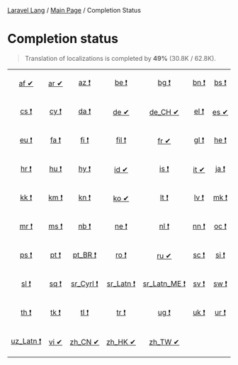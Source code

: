 [Laravel Lang](https://github.com/Laravel-Lang/lang) / [Main Page](index.md) / Completion Status

# Completion status

> Translation of localizations is completed by **49%** (30.8K / 62.8K).

<table width="100%">
<tr><td align="center" width="13%">

[af&nbsp;✔](statuses/af.md)

</td>
<td align="center" width="13%">

[ar&nbsp;✔](statuses/ar.md)

</td>
<td align="center" width="13%">

[az&nbsp;❗](statuses/az.md)

</td>
<td align="center" width="13%">

[be&nbsp;❗](statuses/be.md)

</td>
<td align="center" width="13%">

[bg&nbsp;❗](statuses/bg.md)

</td>
<td align="center" width="13%">

[bn&nbsp;❗](statuses/bn.md)

</td>
<td align="center" width="13%">

[bs&nbsp;❗](statuses/bs.md)

</td>
<td align="center" width="13%">

[ca&nbsp;❗](statuses/ca.md)

</td>
</tr>
<tr><td align="center" width="13%">

[cs&nbsp;❗](statuses/cs.md)

</td>
<td align="center" width="13%">

[cy&nbsp;❗](statuses/cy.md)

</td>
<td align="center" width="13%">

[da&nbsp;❗](statuses/da.md)

</td>
<td align="center" width="13%">

[de&nbsp;✔](statuses/de.md)

</td>
<td align="center" width="13%">

[de_CH&nbsp;✔](statuses/de-ch.md)

</td>
<td align="center" width="13%">

[el&nbsp;❗](statuses/el.md)

</td>
<td align="center" width="13%">

[es&nbsp;✔](statuses/es.md)

</td>
<td align="center" width="13%">

[et&nbsp;❗](statuses/et.md)

</td>
</tr>
<tr><td align="center" width="13%">

[eu&nbsp;❗](statuses/eu.md)

</td>
<td align="center" width="13%">

[fa&nbsp;❗](statuses/fa.md)

</td>
<td align="center" width="13%">

[fi&nbsp;❗](statuses/fi.md)

</td>
<td align="center" width="13%">

[fil&nbsp;❗](statuses/fil.md)

</td>
<td align="center" width="13%">

[fr&nbsp;✔](statuses/fr.md)

</td>
<td align="center" width="13%">

[gl&nbsp;❗](statuses/gl.md)

</td>
<td align="center" width="13%">

[he&nbsp;❗](statuses/he.md)

</td>
<td align="center" width="13%">

[hi&nbsp;❗](statuses/hi.md)

</td>
</tr>
<tr><td align="center" width="13%">

[hr&nbsp;❗](statuses/hr.md)

</td>
<td align="center" width="13%">

[hu&nbsp;❗](statuses/hu.md)

</td>
<td align="center" width="13%">

[hy&nbsp;❗](statuses/hy.md)

</td>
<td align="center" width="13%">

[id&nbsp;✔](statuses/id.md)

</td>
<td align="center" width="13%">

[is&nbsp;❗](statuses/is.md)

</td>
<td align="center" width="13%">

[it&nbsp;✔](statuses/it.md)

</td>
<td align="center" width="13%">

[ja&nbsp;❗](statuses/ja.md)

</td>
<td align="center" width="13%">

[ka&nbsp;❗](statuses/ka.md)

</td>
</tr>
<tr><td align="center" width="13%">

[kk&nbsp;❗](statuses/kk.md)

</td>
<td align="center" width="13%">

[km&nbsp;❗](statuses/km.md)

</td>
<td align="center" width="13%">

[kn&nbsp;❗](statuses/kn.md)

</td>
<td align="center" width="13%">

[ko&nbsp;✔](statuses/ko.md)

</td>
<td align="center" width="13%">

[lt&nbsp;❗](statuses/lt.md)

</td>
<td align="center" width="13%">

[lv&nbsp;❗](statuses/lv.md)

</td>
<td align="center" width="13%">

[mk&nbsp;❗](statuses/mk.md)

</td>
<td align="center" width="13%">

[mn&nbsp;❗](statuses/mn.md)

</td>
</tr>
<tr><td align="center" width="13%">

[mr&nbsp;❗](statuses/mr.md)

</td>
<td align="center" width="13%">

[ms&nbsp;❗](statuses/ms.md)

</td>
<td align="center" width="13%">

[nb&nbsp;❗](statuses/nb.md)

</td>
<td align="center" width="13%">

[ne&nbsp;❗](statuses/ne.md)

</td>
<td align="center" width="13%">

[nl&nbsp;❗](statuses/nl.md)

</td>
<td align="center" width="13%">

[nn&nbsp;❗](statuses/nn.md)

</td>
<td align="center" width="13%">

[oc&nbsp;❗](statuses/oc.md)

</td>
<td align="center" width="13%">

[pl&nbsp;❗](statuses/pl.md)

</td>
</tr>
<tr><td align="center" width="13%">

[ps&nbsp;❗](statuses/ps.md)

</td>
<td align="center" width="13%">

[pt&nbsp;❗](statuses/pt.md)

</td>
<td align="center" width="13%">

[pt_BR&nbsp;❗](statuses/pt-br.md)

</td>
<td align="center" width="13%">

[ro&nbsp;❗](statuses/ro.md)

</td>
<td align="center" width="13%">

[ru&nbsp;✔](statuses/ru.md)

</td>
<td align="center" width="13%">

[sc&nbsp;❗](statuses/sc.md)

</td>
<td align="center" width="13%">

[si&nbsp;❗](statuses/si.md)

</td>
<td align="center" width="13%">

[sk&nbsp;❗](statuses/sk.md)

</td>
</tr>
<tr><td align="center" width="13%">

[sl&nbsp;❗](statuses/sl.md)

</td>
<td align="center" width="13%">

[sq&nbsp;❗](statuses/sq.md)

</td>
<td align="center" width="13%">

[sr_Cyrl&nbsp;❗](statuses/sr-cyrl.md)

</td>
<td align="center" width="13%">

[sr_Latn&nbsp;❗](statuses/sr-latn.md)

</td>
<td align="center" width="13%">

[sr_Latn_ME&nbsp;❗](statuses/sr-latn-me.md)

</td>
<td align="center" width="13%">

[sv&nbsp;❗](statuses/sv.md)

</td>
<td align="center" width="13%">

[sw&nbsp;❗](statuses/sw.md)

</td>
<td align="center" width="13%">

[tg&nbsp;❗](statuses/tg.md)

</td>
</tr>
<tr><td align="center" width="13%">

[th&nbsp;❗](statuses/th.md)

</td>
<td align="center" width="13%">

[tk&nbsp;❗](statuses/tk.md)

</td>
<td align="center" width="13%">

[tl&nbsp;❗](statuses/tl.md)

</td>
<td align="center" width="13%">

[tr&nbsp;❗](statuses/tr.md)

</td>
<td align="center" width="13%">

[ug&nbsp;❗](statuses/ug.md)

</td>
<td align="center" width="13%">

[uk&nbsp;❗](statuses/uk.md)

</td>
<td align="center" width="13%">

[ur&nbsp;❗](statuses/ur.md)

</td>
<td align="center" width="13%">

[uz_Cyrl&nbsp;❗](statuses/uz-cyrl.md)

</td>
</tr>
<tr><td align="center" width="13%">

[uz_Latn&nbsp;❗](statuses/uz-latn.md)

</td>
<td align="center" width="13%">

[vi&nbsp;✔](statuses/vi.md)

</td>
<td align="center" width="13%">

[zh_CN&nbsp;✔](statuses/zh-cn.md)

</td>
<td align="center" width="13%">

[zh_HK&nbsp;✔](statuses/zh-hk.md)

</td>
<td align="center" width="13%">

[zh_TW&nbsp;✔](statuses/zh-tw.md)

</td>
<td align="center" width="13%">

</td>
<td align="center" width="13%">

</td>
<td align="center" width="13%">

</td>
</tr>

</table>


